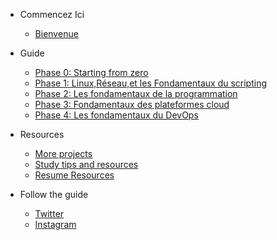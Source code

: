 <!-- docs/_sidebar.md -->

- Commencez Ici
  - [Bienvenue](/#Bienvenue)

- Guide

  - [Phase 0: Starting from zero](phase0/README.md)
  - [Phase 1: Linux,Réseau,et les Fondamentaux du scripting](fr/phase1/README.md)
  - [Phase 2: Les fondamentaux de la programmation](fr/phase2/README.md)
  - [Phase 3: Fondamentaux des plateformes cloud](fr/phase3/README.md)
  - [Phase 4: Les fondamentaux du DevOps](fr/phase4/README.md)

- Resources

  - [More projects](projects/README.md)
  - [Study tips and resources](resources/readme.md)
  - [Resume Resources](resources/resume-tips.md)

- Follow the guide

  - [Twitter](https://twitter.com/learntocloud)
  - [Instagram](https://instagram.com/learntocloudguide)

